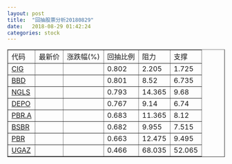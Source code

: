 ```yaml
---
layout: post
title:  "回抽股票分析20180829"
date:   2018-08-29 01:42:24
categories: stock
---
```

<script type="text/javascript">
var stockList = []
stockList.push('gb_cig');
stockList.push('gb_bbd');
stockList.push('gb_ngls');
stockList.push('gb_depo');
stockList.push('gb_pbr.a');
stockList.push('gb_bsbr');
stockList.push('gb_pbr');
stockList.push('gb_ugaz');
</script>
<table border="1">
 <tr>
 <td>代码</td>
 <td>最新价</td>
 <td>涨跌幅(%)</td>
 <td>回抽比例</td>
 <td>阻力</td>
 <td>支撑</td>
</tr>
  <tr id="cig">
  <td><a href="http://stock.finance.sina.com.cn/usstock/quotes/CIG.html" target="_blank">CIG</a></td><td></td><td></td><td>0.802</td><td>2.205</td><td>1.725</td></tr>
  <tr id="bbd">
  <td><a href="http://stock.finance.sina.com.cn/usstock/quotes/BBD.html" target="_blank">BBD</a></td><td></td><td></td><td>0.801</td><td>8.52</td><td>6.735</td></tr>
  <tr id="ngls">
  <td><a href="http://stock.finance.sina.com.cn/usstock/quotes/NGLS.html" target="_blank">NGLS</a></td><td></td><td></td><td>0.793</td><td>14.365</td><td>9.68</td></tr>
  <tr id="depo">
  <td><a href="http://stock.finance.sina.com.cn/usstock/quotes/DEPO.html" target="_blank">DEPO</a></td><td></td><td></td><td>0.767</td><td>9.14</td><td>6.74</td></tr>
  <tr id="pbr.a">
  <td><a href="http://stock.finance.sina.com.cn/usstock/quotes/PBR.A.html" target="_blank">PBR.A</a></td><td></td><td></td><td>0.683</td><td>11.365</td><td>8.12</td></tr>
  <tr id="bsbr">
  <td><a href="http://stock.finance.sina.com.cn/usstock/quotes/BSBR.html" target="_blank">BSBR</a></td><td></td><td></td><td>0.682</td><td>9.955</td><td>7.515</td></tr>
  <tr id="pbr">
  <td><a href="http://stock.finance.sina.com.cn/usstock/quotes/PBR.html" target="_blank">PBR</a></td><td></td><td></td><td>0.663</td><td>12.475</td><td>9.495</td></tr>
  <tr id="ugaz">
  <td><a href="http://stock.finance.sina.com.cn/usstock/quotes/UGAZ.html" target="_blank">UGAZ</a></td><td></td><td></td><td>0.466</td><td>68.035</td><td>52.065</td></tr>
</table>
